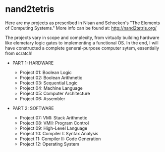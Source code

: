 # nand2tetris
Here are my projects as prescribed in Nisan and Schocken's "The Elements of Computing Systems." More info can be found at: http://nand2tetris.org/

The projects vary in scope and complexity, from virtually building hardware like elemetary logic gates to implementing a functional OS. 
In the end, I will have constructed a complete general-purpose computer sytem, essentially from scratch!

- PART 1: HARDWARE
  * Project 01: Boolean Logic
  * Project 02: Boolean Arithmetic
  * Project 03: Sequential Logic
  * Project 04: Machine Language
  * Project 05: Computer Architecture
  * Project 06: Assembler

- PART 2: SOFTWARE
  * Project 07: VMI: Stack Arithmetic
  * Project 08: VMII: Program Control
  * Project 09: High-Level Language
  * Project 10: Compiler I: Syntax Analysis
  * Project 11: Compiler II: Code Generation
  * Project 12: Operating System
